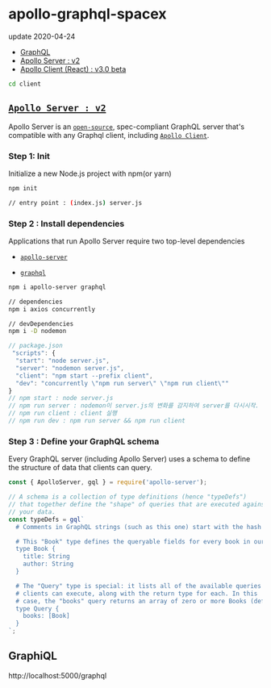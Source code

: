 # apollo-graphql-spacex

update 2020-04-24

- [GraphQL](https://graphql.org/)
- [Apollo Server : v2](<(https://www.apollographql.com/docs/apollo-server/)>)
- [Apollo Client (React) : v3.0 beta](https://www.apollographql.com/docs/react/v3.0-beta/get-started/)

```sh
cd client
```

## [`Apollo Server : v2`](https://www.apollographql.com/docs/apollo-server/)

Apollo Server is an [`open-source`](https://github.com/apollographql/apollo-server), spec-compliant GraphQL server that's compatible with any Graphql client, including [`Apollo Client`](https://www.apollographql.com/docs/react/).

### Step 1: Init

Initialize a new Node.js project with npm(or yarn)

```sh
npm init

// entry point : (index.js) server.js
```

### Step 2 : Install dependencies

Applications that run Apollo Server require two top-level dependencies

- [`apollo-server`](https://www.npmjs.com/package/apollo-server)

- [`graphql`](https://www.npmjs.com/package/graphql)

```sh
npm i apollo-server graphql

// dependencies
npm i axios concurrently

// devDependencies
npm i -D nodemon
```

```ts
// package.json
 "scripts": {
  "start": "node server.js",
  "server": "nodemon server.js",
  "client": "npm start --prefix client",
  "dev": "concurrently \"npm run server\" \"npm run client\""
}
// npm start : node server.js
// npm run server : nodemon이 server.js의 변화를 감지하여 server를 다시시작.
// npm run client : client 실행
// npm run dev : npm run server && npm run client
```

### Step 3 : Define your GraphQL schema

Every GraphQL server (including Apollo Server) uses a schema to define the structure of data that clients can query.

```ts
const { ApolloServer, gql } = require('apollo-server');

// A schema is a collection of type definitions (hence "typeDefs")
// that together define the "shape" of queries that are executed against
// your data.
const typeDefs = gql`
  # Comments in GraphQL strings (such as this one) start with the hash (#) symbol.

  # This "Book" type defines the queryable fields for every book in our data source.
  type Book {
    title: String
    author: String
  }

  # The "Query" type is special: it lists all of the available queries that
  # clients can execute, along with the return type for each. In this
  # case, the "books" query returns an array of zero or more Books (defined above).
  type Query {
    books: [Book]
  }
`;
```

## GraphiQL

http://localhost:5000/graphql
